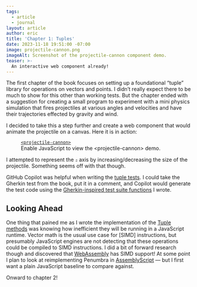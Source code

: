 ```yaml
---
tags:
  - article
  - journal
layout: article
author: eric
title: 'Chapter 1: Tuples'
date: 2023-11-18 19:51:00 -07:00
image: projectile-cannon.png
imageAlt: Screenshot of the projectile-cannon component demo.
teaser: >-
  An interactive web component already!
---
```


The first chapter of the book focuses on setting up a foundational “tuple” library for
operations on vectors and points. I didn’t really expect there to be much to show for this
other than working tests. But the chapter ended with a suggestion for creating a small
program to experiment with a mini physics simulation that fires projectiles at various
angles and velocities and have their trajectories effected by gravity and wind.

I decided to take this a step further and create a web component that would animate the
projectile on a canvas. Here it is in action:

<figure>
  <figcaption>
    <a href="https://github.com/limulus/penumbra-www/blob/bb3fc6bc3a35db3e7abe249f3838152e116e79f7/src/projectile-cannon/index.ts"><code>&lt;projectile-cannon&gt;</code></a>
  </figcaption>
  <projectile-cannon>
    <script>document.write('Loading…')</script>
    <noscript>Enable JavaScript to view the &lt;projectile-cannon&gt; demo.</noscript>
  </projectile-cannon>
  <script type="module" async src="/assets/js/projectile-cannon/index.js"></script>
</figure>

I attempted to represent the <math display="inline"><mi>z</mi></math> axis by
increasing/decreasing the size of the projectile. Something seems off with that though.

GitHub Copilot was helpful when writing the [tuple tests]. I could take the Gherkin test
from the book, put it in a comment, and Copilot would generate the test code using the
[Gherkin-inspired test suite functions] I wrote.

[tuple tests]: https://github.com/limulus/penumbra/blob/420867ab2c91f8bf42a4fa0e49cb4e927de9dbeb/src/lib/Tuple.spec.ts
[Gherkin-inspired test suite functions]: https://github.com/limulus/penumbra/blob/420867ab2c91f8bf42a4fa0e49cb4e927de9dbeb/src/gherkin.ts

## Looking Ahead

One thing that pained me as I wrote the implementation of the [Tuple methods] was knowing how
inefficient they will be running in a JavaScript runtime. Vector math is the usual use case
for [SIMD] instructions, but presumably JavaScript engines are not detecting that these
operations could be compiled to SIMD instructions. I did a bit of forward research though
and discovered that [WebAssembly] has SIMD support! At some point I plan to look at
reimplementing Penumbra in [AssemblyScript] — but I first want a plain JavaScript baseline
to compare against.

[Tuple methods]: https://github.com/limulus/penumbra/blob/420867ab2c91f8bf42a4fa0e49cb4e927de9dbeb/src/lib/Tuple.ts
[SIMD instructions]: https://en.wikipedia.org/wiki/Single_instruction,_multiple_data
[webassembly]: https://webassembly.org/
[assemblyscript]: https://www.assemblyscript.org/

Onward to chapter 2!

[//begin]: # 'Autogenerated link references for markdown compatibility'
